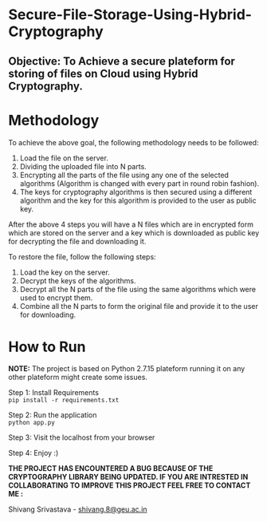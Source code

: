 # Secure-File-Storage-Using-Hybrid-Cryptography

## Objective: To Achieve a secure plateform for storing of files on Cloud using Hybrid Cryptography.</br>

# Methodology

To achieve the above goal, the following methodology needs to be followed:</br>
1. Load the file on the server.</br>
2. Dividing the uploaded file into N parts.</br>
3. Encrypting all the parts of the file using any one of the selected algorithms (Algorithm is changed with every part in round robin fashion).</br>
4. The keys for cryptography algorithms is then secured using a different algorithm and the key for this algorithm is provided to the user as public key.</br>

After the above 4 steps you will have a N files which are in encrypted form which are stored on the server and a key which is downloaded as public key for decrypting the file and downloading it.</br>

To restore the file, follow the following steps:</br>
1. Load the key on the server.</br>
2. Decrypt the keys of the algorithms.</br>
3. Decrypt all the N parts of the file using the same algorithms which were used to encrypt them.</br>
4. Combine all the N parts to form the original file and provide it to the user for downloading.</br>

# How to Run

**NOTE:** The project is based on Python 2.7.15 plateform running it on any other plateform might create some issues.</br>

Step 1: Install Requirements</br>
`pip install -r requirements.txt`</br>

Step 2: Run the application</br>
`python app.py`</br>

Step 3: Visit the localhost from your browser</br>

Step 4: Enjoy :)
 
[//]: <> (*IF YOU ENCOUNTER ANY BUGS OR FOR ANY SUGGESTIONS REGARDING THE IMPROVEMENT OF THE PROJECT FEEL FREE TO CONTACT ME :**)

**THE PROJECT HAS ENCOUNTERED A BUG BECAUSE OF THE CRYPTOGRAPHY LIBRARY BEING UPDATED. IF YOU ARE INTRESTED IN COLLABORATING TO IMPROVE THIS PROJECT FEEL FREE TO CONTACT ME :**

Shivang Srivastava	-	shivang.8@geu.ac.in<br/>
